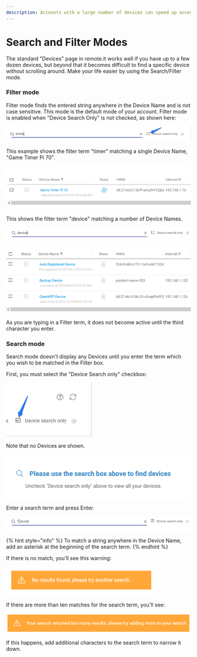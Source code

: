 ```yaml
---
description: Accounts with a large number of devices can speed up access using this mode
---
```


# Search and Filter Modes

The standard "Devices" page in remote.it works well if you have up to a few dozen devices, but beyond that it becomes difficult to find a specific device without scrolling around.  Make your life easier by using the Search/Filter mode.

### Filter mode

Filter mode finds the entered string anywhere in the Device Name and is not case sensitive.  This mode is the default mode of your account.   Filter mode is enabled when "Device Search Only" is not checked, as shown here:

![](../../.gitbook/assets/image%20%28117%29.png)

This example shows the filter term "timer" matching a single Device Name, "Game Timer Pi 70".

![](../../.gitbook/assets/image%20%28211%29.png)

This shows the filter term "device" matching a number of Device Names.

![](../../.gitbook/assets/image%20%28144%29.png)

![](../../.gitbook/assets/image%20%2825%29.png)

As you are typing in a Filter term, it does not become active until the third character you enter.

### Search mode

Search mode doesn't display any Devices until you enter the term which you wish to be matched in the Filter box.

First, you must select the "Device Search only" checkbox:

![](../../.gitbook/assets/image%20%28177%29.png)

Note that no Devices are shown.

![](../../.gitbook/assets/image%20%2870%29.png)

Enter a search term and press Enter.  

![](../../.gitbook/assets/image%20%28173%29.png)

{% hint style="info" %}
To match a string anywhere in the Device Name, add an asterisk at the beginning of the search term.
{% endhint %}

If there is no match, you'll see this warning:

![](../../.gitbook/assets/image%20%2877%29.png)

If there are more than ten matches for the search term, you'll see:

![](../../.gitbook/assets/image%20%2819%29.png)

If this happens, add additional characters to the search term to narrow it down.


